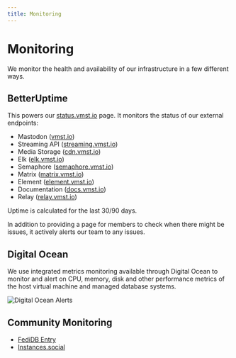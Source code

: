 ```yaml
---
title: Monitoring
---
```


# Monitoring

We monitor the health and availability of our infrastructure in a few different ways.

## BetterUptime

This powers our [status.vmst.io](https://status.vmst.io) page.
It monitors the status of our external endpoints:

- Mastodon ([vmst.io](https://vmst.io))
- Streaming API ([streaming.vmst.io](https://streaming.vmst.io))
- Media Storage ([cdn.vmst.io](https://cdn.vmst.io/vmstio.png))
- Elk ([elk.vmst.io](https://elk.vmst.io))
- Semaphore ([semaphore.vmst.io](https://semaphore.vmst.io))
- Matrix ([matrix.vmst.io](https://matrix.vmst.io/health))
- Element ([element.vmst.io](https://element.vmst.io))
- Documentation ([docs.vmst.io](https://docs.vmst.io))
- Relay ([relay.vmst.io](https://relay.vmst.io))

Uptime is calculated for the last 30/90 days.

In addition to providing a page for members to check when there might be issues, it actively alerts our team to any issues.

## Digital Ocean

We use integrated metrics monitoring available through Digital Ocean to monitor and alert on CPU, memory, disk and other performance metrics of the host virtual machine and managed database systems.

![Digital Ocean Alerts](/do-alert.png)

## Community Monitoring

- [FediDB Entry](https://fedidb.org/network/instance?domain=vmst.io)
- [Instances.social](https://instances.social/vmst.io)
